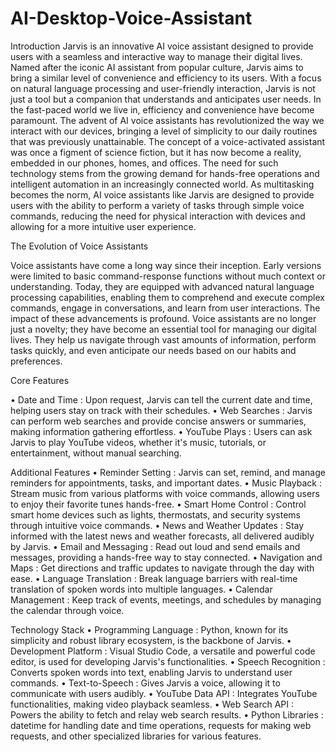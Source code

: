 # AI-Desktop-Voice-Assistant

Introduction 
Jarvis is an innovative AI voice assistant designed to provide users with a seamless and interactive way to manage their digital lives. Named after the iconic AI assistant from popular culture, Jarvis aims to bring a similar level of convenience and efficiency to its users. With a focus on natural language processing and user-friendly interaction, Jarvis is not just a tool but a companion that understands and anticipates user needs. 
 In the fast-paced world we live in, efficiency and convenience have become paramount. The advent of AI voice assistants has revolutionized the way we interact with our devices, bringing a level of simplicity to our daily routines that was previously unattainable. The concept of a voice-activated assistant was once a figment of science fiction, but it has now become a reality, embedded in our phones, homes, and offices. 
The need for such technology stems from the growing demand for hands-free operations and intelligent automation in an increasingly connected world. As multitasking becomes the norm, AI voice assistants like Jarvis are designed to provide users with the ability to perform a variety of tasks through simple voice commands, reducing the need for physical interaction with devices and allowing for a more intuitive user experience. 





The Evolution of Voice Assistants 

Voice assistants have come a long way since their inception. Early versions were limited to basic command-response functions without much context or understanding. Today, they are equipped with advanced natural language processing capabilities, enabling them to comprehend and execute complex commands, engage in conversations, and learn from user interactions. 
The impact of these advancements is profound. Voice assistants are no longer just a novelty; they have become an essential tool for managing our digital lives. They help us navigate through vast amounts of information, perform tasks quickly, and even anticipate our needs based on our habits and preferences. 













Core Features


•	Date and Time : Upon request, Jarvis can tell the current date and time, helping users stay on track with their schedules. 
•	Web Searches : Jarvis can perform web searches and provide concise answers or summaries, making information gathering effortless. 
•	YouTube Plays : Users can ask Jarvis to play YouTube videos, whether it's music, tutorials, or entertainment, without manual searching. 





Additional Features 
•	Reminder Setting : Jarvis can set, remind, and manage reminders for appointments, tasks, and important dates. 
•	Music Playback : Stream music from various platforms with voice commands, allowing users to enjoy their favorite tunes hands-free. 
•	Smart Home Control : Control smart home devices such as lights, thermostats, and security systems through intuitive voice commands. 
•	News and Weather Updates : Stay informed with the latest news and weather forecasts, all delivered audibly by Jarvis. 
•	Email and Messaging : Read out loud and send emails and messages, providing a hands-free way to stay connected. 
•	Navigation and Maps : Get directions and traffic updates to navigate through the day with ease. 
•	Language Translation : Break language barriers with real-time translation of spoken words into multiple languages. 
•	Calendar Management : Keep track of events, meetings, and schedules by managing the calendar through voice. 










Technology Stack 
•	Programming Language : Python, known for its simplicity and robust library ecosystem, is the backbone of Jarvis. 
•	Development Platform : Visual Studio Code, a versatile and powerful code editor, is used for developing Jarvis's functionalities. 
•	Speech Recognition : Converts spoken words into text, enabling Jarvis to understand user commands. 
•	Text-to-Speech : Gives Jarvis a voice, allowing it to communicate with users audibly. 
•	YouTube Data API : Integrates YouTube functionalities, making video playback seamless. 
•	Web Search API : Powers the ability to fetch and relay web search results. 
•	Python Libraries : datetime for handling date and time operations, requests for making web requests, and other specialized libraries for various features.
